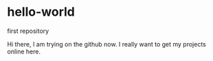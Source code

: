 # hello-world
first repository

Hi there, I am trying on the github now. I really want to get my projects online here. 
